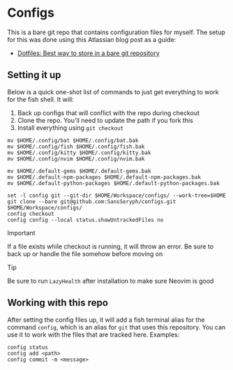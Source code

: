 # Configs

This is a bare git repo that contains configuration files for myself. The setup
for this was done using this Atlassian blog post as a guide:

- [Dotfiles: Best way to store in a bare git repository](https://www.atlassian.com/git/tutorials/dotfiles)

## Setting it up

Below is a quick one-shot list of commands to just get everything to work for
the fish shell. It will:

1. Back up configs that will conflict with the repo during checkout
2. Clone the repo. You'll need to update the path if you fork this
3. Install everything using `git checkout`

```shell
mv $HOME/.config/bat $HOME/.config/bat.bak
mv $HOME/.config/fish $HOME/.config/fish.bak
mv $HOME/.config/kitty $HOME/.config/kitty.bak
mv $HOME/.config/nvim $HOME/.config/nvim.bak

mv $HOME/.default-gems $HOME/.default-gems.bak
mv $HOME/.default-npm-packages $HOME/.default-npm-packages.bak
mv $HOME/.default-python-packages $HOME/.default-python-packages.bak

set -l config git --git-dir $HOME/Workspace/configs/ --work-tree=$HOME
git clone --bare git@github.com:SansSeryph/configs.git $HOME/Workspace/configs/
config checkout
config config --local status.showUntrackedFiles no
```

> [!IMPORTANT]
> If a file exists while checkout is running, it will throw an error. Be sure to
> back up or handle the file somehow before moving on

> [!TIP]
> Be sure to run `LazyHealth` after installation to make sure Neovim is good

## Working with this repo

After setting the config files up, it will add a fish terminal alias for the
command `config`, which is an alias for `git` that uses this repository. You
can use it to work with the files that are tracked here. Examples:

```shell
config status
config add <path>
config commit -m <message>
```
